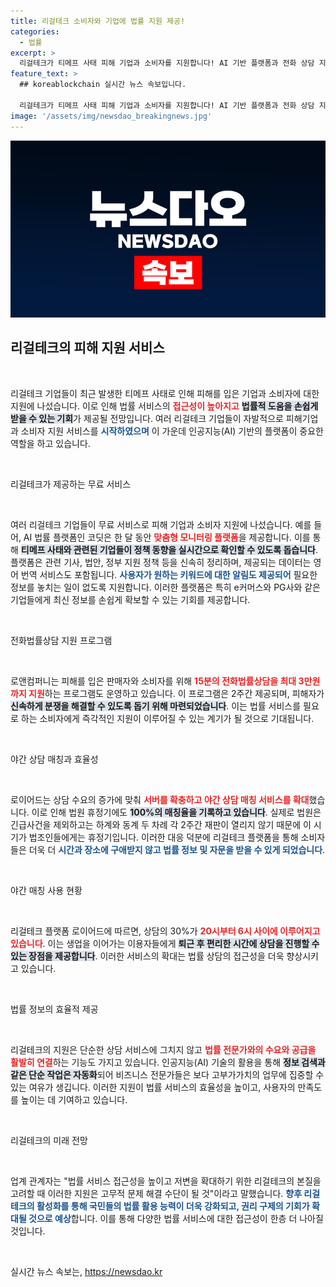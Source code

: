 ```yaml
---
title: 리걸테크 소비자와 기업에 법률 지원 제공!
categories:
  - 법률
excerpt: >
  리걸테크가 티메프 사태 피해 기업과 소비자를 지원합니다! AI 기반 플랫폼과 전화 상담 지원으로 24시간 법률 도움을 받아보세요. 이제 법률 서비스가 더 가까워졌습니다.
feature_text: >
  ## koreablockchain 실시간 뉴스 속보입니다.

  리걸테크가 티메프 사태 피해 기업과 소비자를 지원합니다! AI 기반 플랫폼과 전화 상담 지원으로 24시간 법률 도움을 받아보세요. 이제 법률 서비스가 더 가까워졌습니다.
image: '/assets/img/newsdao_breakingnews.jpg'
---
```


<p><img src="/assets/img/newsdao_breakingnews.jpg" alt="koreablockchain 속보" /></p>

<h2 data-ke-size="size26">리걸테크의 피해 지원 서비스</h2>

<p data-ke-size="size16">&nbsp;</p>

<p>리걸테크 기업들이 최근 발생한 티메프 사태로 인해 피해를 입은 기업과 소비자에 대한 지원에 나섰습니다. 이로 인해 법률 서비스의 <b><span style="color: #ee2323;">접근성이 높아지고</span></b> <b><span style="background-color: #21538527;">법률적 도움을 손쉽게 받을 수 있는 기회</span></b>가 제공될 전망입니다. 여러 리걸테크 기업들이 자발적으로 피해기업과 소비자 지원 서비스를 <b><span style="color: #1a5490;">시작하였으며</span></b> 이 가운데 인공지능(AI) 기반의 플랫폼이 중요한 역할을 하고 있습니다. </p>

<p data-ke-size="size16">&nbsp;</p>

<p>리걸테크가 제공하는 무료 서비스</p>

<p data-ke-size="size16">&nbsp;</p>

<p>여러 리걸테크 기업들이 무료 서비스로 피해 기업과 소비자 지원에 나섰습니다. 예를 들어, AI 법률 플랫폼인 코딧은 한 달 동안 <b><span style="color: #ee2323;">맞춤형 모니터링 플랫폼</span></b>을 제공합니다. 이를 통해 <b><span style="background-color: #21538527;">티메프 사태와 관련된 기업들이 정책 동향을 실시간으로 확인할 수 있도록 돕습니다</span></b>. 플랫폼은 관련 기사, 법안, 정부 지원 정책 등을 신속히 정리하며, 제공되는 데이터는 영어 번역 서비스도 포함됩니다. <b><span style="color: #1a5490;">사용자가 원하는 키워드에 대한 알림도 제공되어</span></b> 필요한 정보를 놓치는 일이 없도록 지원합니다. 이러한 플랫폼은 특히 e커머스와 PG사와 같은 기업들에게 최신 정보를 손쉽게 확보할 수 있는 기회를 제공합니다.</p>

<p data-ke-size="size16">&nbsp;</p>

<p>전화법률상담 지원 프로그램</p>

<p data-ke-size="size16">&nbsp;</p>

<p>로앤컴퍼니는 피해를 입은 판매자와 소비자를 위해 <b><span style="color: #ee2323;">15분의 전화법률상담을 최대 3만원까지 지원</span></b>하는 프로그램도 운영하고 있습니다. 이 프로그램은 2주간 제공되며, 피해자가 <b><span style="background-color: #21538527;">신속하게 분쟁을 해결할 수 있도록 돕기 위해 마련되었습니다</span></b>. 이는 법률 서비스를 필요로 하는 소비자에게 즉각적인 지원이 이루어질 수 있는 계기가 될 것으로 기대됩니다.</p>

<p data-ke-size="size16">&nbsp;</p>

<p>야간 상담 매칭과 효율성</p>

<p data-ke-size="size16">&nbsp;</p>

<p>로이어드는 상담 수요의 증가에 맞춰 <b><span style="color: #ee2323;">서버를 확충하고 야간 상담 매칭 서비스를 확대</span></b>했습니다. 이로 인해 법원 휴정기에도 <b><span style="background-color: #21538527;">100%의 매칭율을 기록하고 있습니다</span></b>. 실제로 법원은 긴급사건을 제외하고는 하계와 동계 두 차례 각 2주간 재판이 열리지 않기 때문에 이 시기가 법조인들에게는 휴정기입니다. 이러한 대응 덕분에 리걸테크 플랫폼을 통해 소비자들은 더욱 더 <b><span style="color: #1a5490;">시간과 장소에 구애받지 않고 법률 정보 및 자문을 받을 수 있게 되었습니다</span></b>.</p>

<p data-ke-size="size16">&nbsp;</p>

<p>야간 매칭 사용 현황</p>

<p data-ke-size="size16">&nbsp;</p>

<p>리걸테크 플랫폼 로이어드에 따르면, 상담의 30%가 <b><span style="color: #ee2323;">20시부터 6시 사이에 이루어지고 있습니다</span></b>. 이는 생업을 이어가는 이용자들에게 <b><span style="background-color: #21538527;">퇴근 후 편리한 시간에 상담을 진행할 수 있는 장점을 제공합니다</span></b>. 이러한 서비스의 확대는 법률 상담의 접근성을 더욱 향상시키고 있습니다.</p>

<p data-ke-size="size16">&nbsp;</p>

<p>법률 정보의 효율적 제공</p>

<p data-ke-size="size16">&nbsp;</p>

<p>리걸테크의 지원은 단순한 상담 서비스에 그치지 않고 <b><span style="color: #ee2323;">법률 전문가와의 수요와 공급을 활발히 연결</span></b>하는 기능도 가지고 있습니다. 인공지능(AI) 기술의 활용을 통해 <b><span style="background-color: #21538527;">정보 검색과 같은 단순 작업은 자동화</span></b>되어 비즈니스 전문가들은 보다 고부가가치의 업무에 집중할 수 있는 여유가 생깁니다. 이러한 지원이 법률 서비스의 효율성을 높이고, 사용자의 만족도를 높이는 데 기여하고 있습니다.</p>

<p data-ke-size="size16">&nbsp;</p>

<p>리걸테크의 미래 전망</p>

<p data-ke-size="size16">&nbsp;</p>

<p>업계 관계자는 "법률 서비스 접근성을 높이고 저변을 확대하기 위한 리걸테크의 본질을 고려할 때 이러한 지원은 고무적 문제 해결 수단이 될 것"이라고 말했습니다. <b><span style="color: #1a5490;">향후 리걸테크의 활성화를 통해 국민들의 법률 활용 능력이 더욱 강화되고, 권리 구제의 기회가 확대될 것으로 예상</span></b>합니다. 이를 통해 다양한 법률 서비스에 대한 접근성이 한층 더 나아질 것입니다. </p>

<p data-ke-size="size16">&nbsp;</p>
실시간 뉴스 속보는, <a href="https://newsdao.kr" rel="dofollow">https://newsdao.kr</a>


